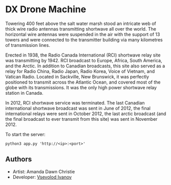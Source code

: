 # DX Drone Machine
Towering 400 feet above the salt water marsh stood an intricate web of thick wire radio antennas transmitting shortwave all over the world. The horizontal wire antennas were suspended in the air with the support of 13 towers and were connected to the transmitter building via many kilometres of transmission lines.

Erected in 1938, the Radio Canada International (RCI) shortwave relay site was transmitting by 1942.  RCI broadcast to Europe, Africa, South America, and the Arctic.  In addition to Canadian broadcasts, this site also served as a relay for Radio China, Radio Japan, Radio Korea, Voice of Vietnam, and Vatican Radio. Located in Sackville, New Brunswick, it was perfectly positioned to transmit across the Atlantic Ocean, and covered most of the globe with its transmissions. It was the only high power shortwave relay station in Canada.

In 2012, RCI shortwave service was terminated.  The last Canadian international shortwave broadcast was sent in June of 2012, the final international relays were sent in October 2012, the last arctic broadcast (and the final broadcast to ever transmit from this site) was sent in November 2012.  

To start the server:
```
python3 app.py 'http://<ip>:<port>'
```

## Authors

- Artist: Amanda Dawn Christie
- Developer: [Vsevolod Ivanov](https://github.com/binarytrails)